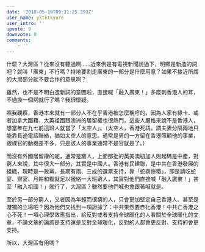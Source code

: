 ```yaml
---
date: '2018-05-19T09:31:25.393Z'
user_name: yktktkyure
user_intro: ''
upvote: 9
downvote: 0
comments:
    - ''
---
```


什麼？大灣區？從來沒有聽過啊……近來倒是有電視新聞說過下，明顯是新造的詞吧？就叫「廣東」不行嗎？特地要割走廣東的一部分是什麼用意？如果不接近所謂的大灣部分就不要合作的意思啊？

雖然，也不是不明白造新詞的意圖啦，直接喊「融入廣東！」多麼刺香港人的耳，不過換一個詞就行了嗎？我很懷疑。

照我觀察，香港本來就有一部分人不在乎香港被怎麼稱呼的，因為人家有綠卡、或者加拿大國藉、大英祖國跟澳洲的居留權也很熱門，這些人嚴格來說不是香港人，想當年在九七前這班人就當了「太空人」。（太空人，香港死語，謂夫妻分隔兩地只能靠長途電話聯絡，猶如太空人的意思。通常是男的一方留在香港照顧他的事業，跟祼官的動機差不多，只是該人的事業通常不是官就是了。）

而沒有外國居留權的呢，通常是窮人，上面那批的英美澳紐加人則起碼是中產，對窮人來說，其中很大一部分，其實是中國人。香港有民建聯，是中共在香港發展的組織，現時是一政黨，長期有兩、三成的選票支持，靠「蛇齋餅糉」，即是請吃蛇宴、齋宴、月餅和糉就足以攏絡一大班窮人，其實對他們直接喊「融入廣東！」甚至「融入祖國！」就行了，大灣區？雖然要他們喊也會跟著喊就是。

至於另一部分窮人，又者因為年輕而很窮的人，只會更加堅定自己香港人、甚至是港獨的立場吧？因為他們又找到一項證據了：中共果然要赤化香港！中共亡香港之心不死！一項心理學效應指出，給反對或者支持全球暖化的人看關於全球暖化的文章，不論文章的論調是支持還是反對全球暖化，反對的人都會更反對、支持的會更支持。

所以，大灣區有用嗎？

